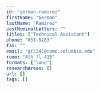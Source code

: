 ```yaml
---
id: "german-ramirez"
firstName: "German"
lastName: "Ramirez"
postNominalLetters: ""
titles: ["Technical Assistant"]
phone: "851-5283"
fax: ""
email: "gr2241@cumc.columbia.edu"
room: "4th fl 415"
formats: ["long"]
researchAreas: []
url: []
tags: []
---
```

